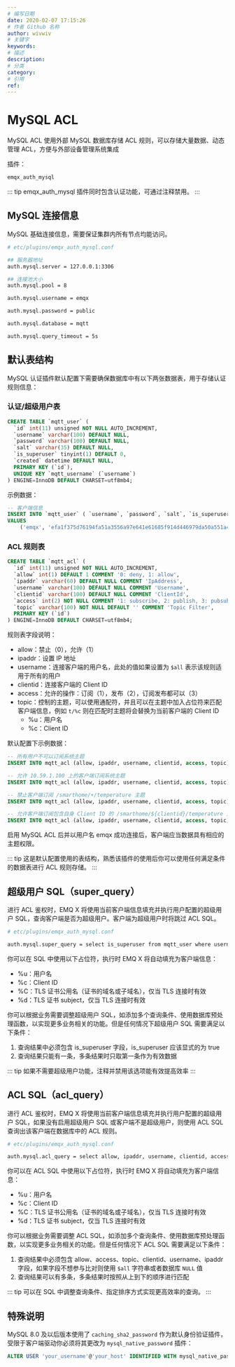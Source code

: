 ```yaml
---
# 编写日期
date: 2020-02-07 17:15:26
# 作者 Github 名称
author: wivwiv
# 关键字
keywords:
# 描述
description:
# 分类
category: 
# 引用
ref:
---
```


# MySQL ACL

MySQL ACL 使用外部 MySQL 数据库存储 ACL 规则，可以存储大量数据、动态管理 ACL，方便与外部设备管理系统集成

插件：

```bash
emqx_auth_mysql
```

::: tip 
emqx_auth_mysql 插件同时包含认证功能，可通过注释禁用。
:::


## MySQL 连接信息

MySQL 基础连接信息，需要保证集群内所有节点均能访问。

```bash
# etc/plugins/emqx_auth_mysql.conf

## 服务器地址
auth.mysql.server = 127.0.0.1:3306

## 连接池大小
auth.mysql.pool = 8

auth.mysql.username = emqx

auth.mysql.password = public

auth.mysql.database = mqtt

auth.mysql.query_timeout = 5s
```


## 默认表结构

MySQL 认证插件默认配置下需要确保数据库中有以下两张数据表，用于存储认证规则信息：

### 认证/超级用户表

```sql
CREATE TABLE `mqtt_user` (
  `id` int(11) unsigned NOT NULL AUTO_INCREMENT,
  `username` varchar(100) DEFAULT NULL,
  `password` varchar(100) DEFAULT NULL,
  `salt` varchar(35) DEFAULT NULL,
  `is_superuser` tinyint(1) DEFAULT 0,
  `created` datetime DEFAULT NULL,
  PRIMARY KEY (`id`),
  UNIQUE KEY `mqtt_username` (`username`)
) ENGINE=InnoDB DEFAULT CHARSET=utf8mb4;
```

示例数据：

```sql
-- 客户端信息
INSERT INTO `mqtt_user` ( `username`, `password`, `salt`, `is_superuser`)
VALUES
	('emqx', 'efa1f375d76194fa51a3556a97e641e61685f914d446979da50a551a4333ffd7', NULL, 0);
```

### ACL 规则表

```sql
CREATE TABLE `mqtt_acl` (
  `id` int(11) unsigned NOT NULL AUTO_INCREMENT,
  `allow` int(1) DEFAULT 1 COMMENT '0: deny, 1: allow',
  `ipaddr` varchar(60) DEFAULT NULL COMMENT 'IpAddress',
  `username` varchar(100) DEFAULT NULL COMMENT 'Username',
  `clientid` varchar(100) DEFAULT NULL COMMENT 'ClientId',
  `access` int(2) NOT NULL COMMENT '1: subscribe, 2: publish, 3: pubsub',
  `topic` varchar(100) NOT NULL DEFAULT '' COMMENT 'Topic Filter',
  PRIMARY KEY (`id`)
) ENGINE=InnoDB DEFAULT CHARSET=utf8mb4;
```

规则表字段说明：

- allow：禁止（0），允许（1）
- ipaddr：设置 IP 地址
- username：连接客户端的用户名，此处的值如果设置为 `$all`  表示该规则适用于所有的用户
- clientid：连接客户端的 Client ID
- access：允许的操作：订阅（1），发布（2），订阅发布都可以（3）
- topic：控制的主题，可以使用通配符，并且可以在主题中加入占位符来匹配客户端信息，例如 `t/%c` 则在匹配时主题将会替换为当前客户端的 Client ID
  - %u：用户名
  - %c：Client ID
  


默认配置下示例数据：

```sql
-- 所有用户不可以订阅系统主题
INSERT INTO mqtt_acl (allow, ipaddr, username, clientid, access, topic) VALUES (0, NULL, '$all', NULL, 1, '$SYS/#');

-- 允许 10.59.1.100 上的客户端订阅系统主题
INSERT INTO mqtt_acl (allow, ipaddr, username, clientid, access, topic) VALUES (1, '10.59.1.100', NULL, NULL, 1, '$SYS/#');

-- 禁止客户端订阅 /smarthome/+/temperature 主题
INSERT INTO mqtt_acl (allow, ipaddr, username, clientid, access, topic) VALUES (0, NULL, NULL, NULL, 1, '/smarthome/+/temperature');

-- 允许客户端订阅包含自身 Client ID 的 /smarthome/${clientid}/temperature 主题
INSERT INTO mqtt_acl (allow, ipaddr, username, clientid, access, topic) VALUES (1, NULL, NULL, NULL, 1, '/smarthome/%c/temperature');
```

启用 MySQL ACL 后并以用户名 emqx 成功连接后，客户端应当数据具有相应的主题权限。


::: tip 
这是默认配置使用的表结构，熟悉该插件的使用后你可以使用任何满足条件的数据表进行 ACL 规则存储。
:::



## 超级用户 SQL（super_query）

进行 ACL 鉴权时，EMQ X 将使用当前客户端信息填充并执行用户配置的超级用户 SQL，查询客户端是否为超级用户。客户端为超级用户时将跳过 ACL SQL。

```bash
# etc/plugins/emqx_auth_mysql.conf

auth.mysql.super_query = select is_superuser from mqtt_user where username = '%u' limit 1
```

你可以在 SQL 中使用以下占位符，执行时 EMQ X 将自动填充为客户端信息：

- %u：用户名
- %c：Client ID
- %C：TLS 证书公用名（证书的域名或子域名），仅当 TLS 连接时有效
- %d：TLS 证书 subject，仅当 TLS 连接时有效


你可以根据业务需要调整超级用户 SQL，如添加多个查询条件、使用数据库预处理函数，以实现更多业务相关的功能。但是任何情况下超级用户 SQL 需要满足以下条件：

1. 查询结果中必须包含 is_superuser 字段，is_superuser 应该显式的为 true
2. 查询结果只能有一条，多条结果时只取第一条作为有效数据

::: tip 
如果不需要超级用户功能，注释并禁用该选项能有效提高效率
:::


## ACL SQL（acl_query）

进行 ACL 鉴权时，EMQ X 将使用当前客户端信息填充并执行用户配置的超级用户 SQL，如果没有启用超级用户 SQL 或客户端不是超级用户，则使用 ACL SQL 查询出该客户端在数据库中的 ACL 规则。

```bash
# etc/plugins/emqx_auth_mysql.conf

auth.mysql.acl_query = select allow, ipaddr, username, clientid, access, topic from mqtt_acl where ipaddr = '%a' or username = '%u' or username = '$all' or clientid = '%c'
```

你可以在 ACL SQL 中使用以下占位符，执行时 EMQ X 将自动填充为客户端信息：

- %u：用户名
- %c：Client ID
- %C：TLS 证书公用名（证书的域名或子域名），仅当 TLS 连接时有效
- %d：TLS 证书 subject，仅当 TLS 连接时有效


你可以根据业务需要调整 ACL SQL，如添加多个查询条件、使用数据库预处理函数，以实现更多业务相关的功能。但是任何情况下 ACL SQL 需要满足以下条件：

1. 查询结果中必须包含 allow、access、topic、clientid、username、ipaddr 字段，如果字段不想参与比对则使用 `$all` 字符串或者数据库 `NULL` 值
2. 查询结果可以有多条，多条结果时按照从上到下的顺序进行匹配

::: tip 
可以在 SQL 中调整查询条件、指定排序方式实现更高效率的查询。
:::


## 特殊说明

MySQL 8.0 及以后版本使用了 `caching_sha2_password` 作为默认身份验证插件，受限于客户端驱动你必须将其更改为 `mysql_native_password` 插件：

```sql
ALTER USER 'your_username'@'your_host' IDENTIFIED WITH mysql_native_password BY 'your_password';
```
